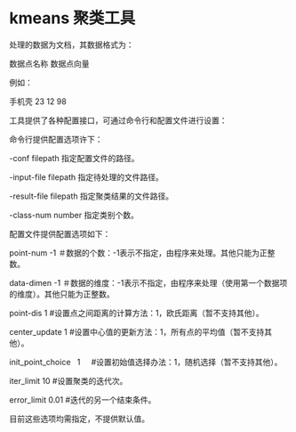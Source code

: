 # kmeans 聚类工具


处理的数据为文档，其数据格式为：

数据点名称    数据点向量

例如：

手机壳   23  12  98




工具提供了各种配置接口，可通过命令行和配置文件进行设置：

命令行提供配置选项许下：

-conf filepath  指定配置文件的路径。

-input-file filepath 指定待处理的文件路径。

-result-file filepath 指定聚类结果的文件路径。

-class-num  number  指定类别个数。


配置文件提供配置选项如下：

point-num          -1      ＃数据的个数：-1表示不指定，由程序来处理。其他只能为正整数。

data-dimen         -1      ＃数据的维度：-1表示不指定，由程序来处理（使用第一个数据项的维度）。其他只能为正整数。

point-dis           1      #设置点之间距离的计算方法：1，欧氏距离（暂不支持其他）。

center_update       1      #设置中心值的更新方法：1，所有点的平均值（暂不支持其他）。

init_point_choice   1      #设置初始值选择办法：1，随机选择（暂不支持其他）。

iter_limit          10     #设置聚类的迭代次。

error_limit         0.01   #迭代的另一个结束条件。


目前这些选项均需指定，不提供默认值。
